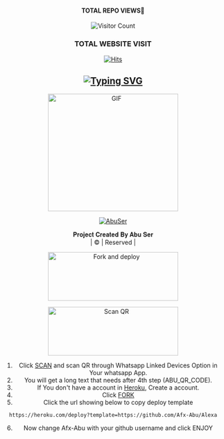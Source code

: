 <div align="center">
  <p align="center">

#### TOTAL REPO VIEWS📍
![Visitor Count](https://profile-counter.glitch.me/terror-boy/count.svg)
  
### TOTAL WEBSITE VISIT
  [![Hits](https://hits.seeyoufarm.com/api/count/incr/badge.svg?url=https%3A%2F%2Fwhitedevil-bot.yolasite.com&count_bg=%2379C83D&title_bg=%23030303&icon=webauthn.svg&icon_color=%23FFFAFA&title=WEBSITE+VISITORS&edge_flat=false)](https://abuser1.yolasite.com)


## [![Typing SVG](https://readme-typing-svg.herokuapp.com?font=Rockstar-ExtraBold&color=F33A6A&lines=𝐖𝐄𝐋𝐂𝐎𝐌𝐄+𝐓𝐎+𝐀𝐋𝐄𝐗𝐀+𝐖𝐀+𝐁𝐎𝐓)](https://git.io/typing-svg)

 </a>
</p>
<div align="center">
  <p align="center">
<img src="https://i.imgur.com/4ZTPxtG.jpeg" alt="GIF" width="300" height="270"/>
</p>

  <p align="center">
<a href="#"><img title="AbuSer" src="https://img.shields.io/badge/JSL-ALEXA-green?colorA=%23ff0000&colorB=%23017e40&style=for-the-badge"></a>
</p>
</div>
<p align="center">
𝐏𝐫𝐨𝐣𝐞𝐜𝐭 𝐂𝐫𝐞𝐚𝐭𝐞𝐝 𝐁𝐲 𝐀𝐛𝐮 𝐒𝐞𝐫
    <br>
       | © |
        Reserved |
    <br> 
</p>


<a href="https://github.com/Afx-Abu/Abu_ser/fork"><img align="center" src="https://i.imgur.com/vUIRd80.png" alt="Fork and deploy" height="112" width="300" /></a>
<br>
<div>
<a href="https://replit.com/@Afx-Abu/ABU-SER-QR?v=1"><img align="center" src="https://i.imgur.com/SYoMXG2.png" alt="Scan QR" height="112" width="300" /></a>
<br>


1. Click [SCAN](https://replit.com/@Afx-Abu/ABU-SER-QR?v=1) and scan QR through Whatsapp Linked Devices Option in Your whatsapp App.
2. You will get a long text that needs after 4th step (ABU_QR_CODE).
3. If You don't have a account in [Heroku](https://signup.heroku.com/), Create a account.
4. Click [FORK](https://github.com/Afx-Abu/Alexa/fork)
5. Click the url showing below to copy deploy template
```
https://heroku.com/deploy?template=https://github.com/Afx-Abu/Alexa
``` 
6. Now change Afx-Abu with your github username and click ENJOY<br>
   <br>

